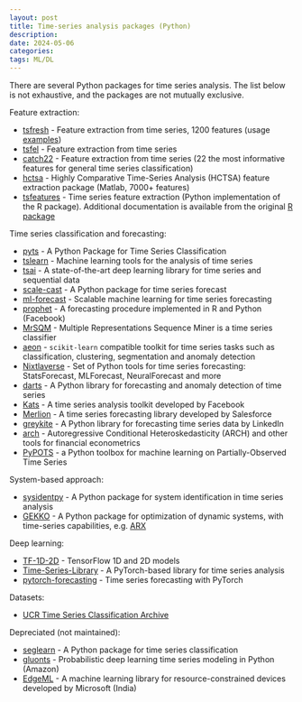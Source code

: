 ```yaml
---
layout: post
title: Time-series analysis packages (Python)
description:
date: 2024-05-06
categories: 
tags: ML/DL
---
```


There are several Python packages for time series analysis. The list below is not exhaustive, and the packages are not mutually exclusive. 

 Feature extraction:
* [tsfresh](https://tsfresh.readthedocs.io/en/latest/) - Feature extraction from time series, 1200 features (usage [examples](https://github.com/blue-yonder/tsfresh/tree/main/notebooks))
* [tsfel](https://tsfel.readthedocs.io/en/latest/) - Feature extraction from time series
* [catch22](https://time-series-features.gitbook.io/catch22) - Feature extraction from time series (22 the most informative features for general time series classification)
* [hctsa](https://github.com/benfulcher/hctsa) - Highly Comparative Time-Series Analysis (HCTSA) feature extraction package (Matlab, 7000+ features)
* [tsfeatures](https://github.com/Nixtla/tsfeatures) - Time series feature extraction (Python implementation of the R package).
Additional documentation is available from the original [R package](https://cran.r-project.org/web/packages/tsfeatures/vignettes/tsfeatures.html)

Time series classification and forecasting:
* [pyts](https://pyts.readthedocs.io/en/stable/index.html) - A Python Package for Time Series Classification
* [tslearn](https://tslearn.readthedocs.io/en/stable/) -  Machine learning tools for the analysis of time series
* [tsai](https://timeseriesai.github.io/tsai/) - A state-of-the-art deep learning library for time series and sequential data
* [scale-cast](https://github.com/mikekeith52/scalecast) - A Python package for time series forecast 
* [ml-forecast](https://github.com/Nixtla/mlforecast) - Scalable machine learning for time series forecasting 
* [prophet](https://facebook.github.io/prophet/) - A forecasting procedure implemented in R and Python (Facebook)
* [MrSQM](https://github.com/mlgig/mrsqm) - Multiple Representations Sequence Miner is a time series classifier
* [aeon](https://www.aeon-toolkit.org/en/stable/index.html) - `scikit-learn` compatible toolkit for time series tasks such as classification, clustering, segmentation and anomaly detection
* [Nixtlaverse](https://nixtlaverse.nixtla.io/) - Set of Python tools for time series forecasting: 
StatsForecast, MLForecast, NeuralForecast and more
* [darts](https://github.com/unit8co/darts) - A Python library for forecasting and anomaly detection of time series
* [Kats](https://github.com/facebookresearch/Kats) - A time series analysis toolkit developed by Facebook
* [Merlion](https://github.com/salesforce/Merlion) - A time series forecasting library developed by Salesforce
* [greykite](https://github.com/linkedin/greykite) - A Python library for forecasting time series data by LinkedIn
* [arch](https://github.com/bashtage/arch) - Autoregressive Conditional Heteroskedasticity (ARCH) and other tools for financial econometrics
* [PyPOTS](https://github.com/WenjieDu/PyPOTS) - a Python toolbox for machine learning on Partially-Observed Time Series

System-based approach:
* [sysidentpy](https://sysidentpy.org/) - A Python package for system identification in time series analysis
* [GEKKO](https://gekko.readthedocs.io/en/latest/) - A Python package for optimization of dynamic systems, 
with time-series capabilities, e.g. [ARX](https://apmonitor.com/pds/notebooks/12_time_series.html)  

Deep learning:
* [TF-1D-2D](https://github.com/Sakib1263/TF-1D-2D-Segmentation-End2EndPipelines) - TensorFlow 1D and 2D models 
* [Time-Series-Library](https://github.com/thuml/Time-Series-Library) - A PyTorch-based library for time series analysis
* [pytorch-forecasting](https://github.com/jdb78/pytorch-forecasting) - Time series forecasting with PyTorch

Datasets:
* [UCR Time Series Classification Archive](https://www.cs.ucr.edu/%7Eeamonn/time_series_data_2018/)

Depreciated (not maintained):
* [seglearn](https://dmbee.github.io/seglearn/) - A Python package for time series classification
* [gluonts](https://ts.gluon.ai/stable/) - Probabilistic deep learning time series modeling in Python (Amazon)
* [EdgeML](https://github.com/microsoft/EdgeML) - A machine learning library for resource-constrained devices developed by Microsoft (India)
